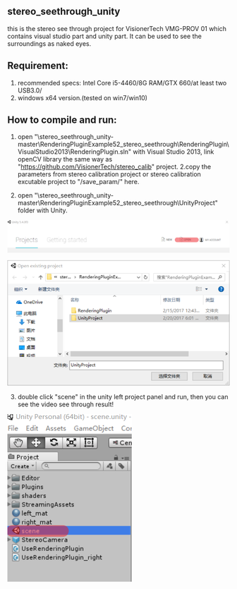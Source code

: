 
## stereo_seethrough_unity

this is the stereo see through project for VisionerTech VMG-PROV 01 which contains visual studio part and unity part. It can be used to see the surroundings as naked eyes.

## Requirement:

1.  recommended specs: Intel Core i5-4460/8G RAM/GTX 660/at least two USB3.0/
2.  windows x64 version.(tested on win7/win10)

## How to compile and run:
1. open "\stereo_seethrough_unity-master\RenderingPluginExample52_stereo_seethrough\RenderingPlugin\VisualStudio2013\RenderingPlugin.sln" with Visual Studio 2013, link openCV library the same way as "https://github.com/VisionerTech/stereo_calib" project.
2.copy the parameters from stereo calibration project or stereo calibration excutable project to "/save_param/" here.

2. open "\stereo_seethrough_unity-master\RenderingPluginExample52_stereo_seethrough\UnityProject" folder with Unity.

![alt text](https://github.com/VisionerTech/stereo_seethrough_unity/blob/master/readme_image/open.png "open")

![alt text](https://github.com/VisionerTech/stereo_seethrough_unity/blob/master/readme_image/open2.png "open2")


3.  double click "scene" in the unity left project panel and run, then you can see the video see through result!

![alt text](https://github.com/VisionerTech/stereo_seethrough_unity/blob/master/readme_image/scene.png "scene")
